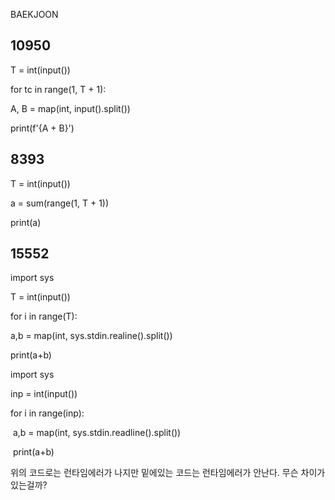 BAEKJOON

## 10950

T = int(input())

for tc in range(1, T + 1):

  A, B = map(int, input().split())

  print(f'{A + B}')



## 8393

T = int(input())

a = sum(range(1, T + 1))

print(a)



## 15552

import sys



T = int(input())

for i in range(T):

  a,b = map(int, sys.stdin.realine().split())

  print(a+b)



import sys

 

inp = int(input())

for i in range(inp):

​    a,b = map(int, sys.stdin.readline().split())

​    print(a+b)

위의 코드로는 런타임에러가 나지만 밑에있는 코드는 런타임에러가 안난다. 무슨 차이가 있는걸까?

